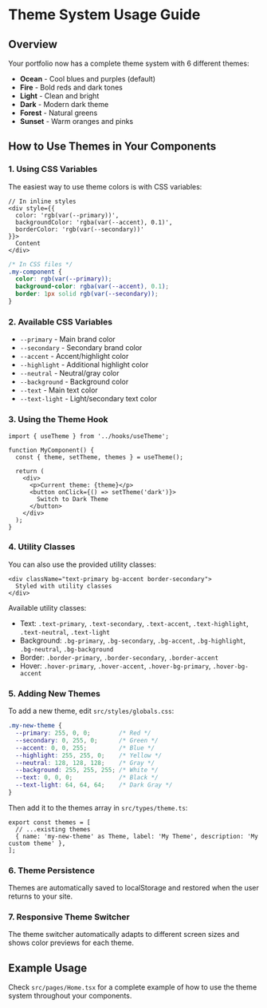 # Theme System Usage Guide

## Overview
Your portfolio now has a complete theme system with 6 different themes:
- **Ocean** - Cool blues and purples (default)
- **Fire** - Bold reds and dark tones  
- **Light** - Clean and bright
- **Dark** - Modern dark theme
- **Forest** - Natural greens
- **Sunset** - Warm oranges and pinks

## How to Use Themes in Your Components

### 1. Using CSS Variables
The easiest way to use theme colors is with CSS variables:

```tsx
// In inline styles
<div style={{ 
  color: 'rgb(var(--primary))',
  backgroundColor: 'rgba(var(--accent), 0.1)',
  borderColor: 'rgb(var(--secondary))'
}}>
  Content
</div>
```

```css
/* In CSS files */
.my-component {
  color: rgb(var(--primary));
  background-color: rgba(var(--accent), 0.1);
  border: 1px solid rgb(var(--secondary));
}
```

### 2. Available CSS Variables
- `--primary` - Main brand color
- `--secondary` - Secondary brand color  
- `--accent` - Accent/highlight color
- `--highlight` - Additional highlight color
- `--neutral` - Neutral/gray color
- `--background` - Background color
- `--text` - Main text color
- `--text-light` - Light/secondary text color

### 3. Using the Theme Hook
```tsx
import { useTheme } from '../hooks/useTheme';

function MyComponent() {
  const { theme, setTheme, themes } = useTheme();
  
  return (
    <div>
      <p>Current theme: {theme}</p>
      <button onClick={() => setTheme('dark')}>
        Switch to Dark Theme
      </button>
    </div>
  );
}
```

### 4. Utility Classes
You can also use the provided utility classes:

```tsx
<div className="text-primary bg-accent border-secondary">
  Styled with utility classes
</div>
```

Available utility classes:
- Text: `.text-primary`, `.text-secondary`, `.text-accent`, `.text-highlight`, `.text-neutral`, `.text-light`
- Background: `.bg-primary`, `.bg-secondary`, `.bg-accent`, `.bg-highlight`, `.bg-neutral`, `.bg-background`
- Border: `.border-primary`, `.border-secondary`, `.border-accent`
- Hover: `.hover-primary`, `.hover-accent`, `.hover-bg-primary`, `.hover-bg-accent`

### 5. Adding New Themes
To add a new theme, edit `src/styles/globals.css`:

```css
.my-new-theme {
  --primary: 255, 0, 0;        /* Red */
  --secondary: 0, 255, 0;      /* Green */
  --accent: 0, 0, 255;         /* Blue */
  --highlight: 255, 255, 0;    /* Yellow */
  --neutral: 128, 128, 128;    /* Gray */
  --background: 255, 255, 255; /* White */
  --text: 0, 0, 0;             /* Black */
  --text-light: 64, 64, 64;    /* Dark Gray */
}
```

Then add it to the themes array in `src/types/theme.ts`:

```tsx
export const themes = [
  // ...existing themes
  { name: 'my-new-theme' as Theme, label: 'My Theme', description: 'My custom theme' },
];
```

### 6. Theme Persistence
Themes are automatically saved to localStorage and restored when the user returns to your site.

### 7. Responsive Theme Switcher
The theme switcher automatically adapts to different screen sizes and shows color previews for each theme.

## Example Usage
Check `src/pages/Home.tsx` for a complete example of how to use the theme system throughout your components.
